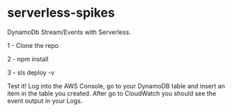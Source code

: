 # serverless-spikes
DynamoDb Stream/Events with Serverless.

1 - Clone the repo

2 - npm install

3 - sls deploy -v

Test it!
Log into the AWS Console, go to your DynamoDB table and insert an item in the table you created. 
After go to CloudWatch you should see the event output in your Logs.
